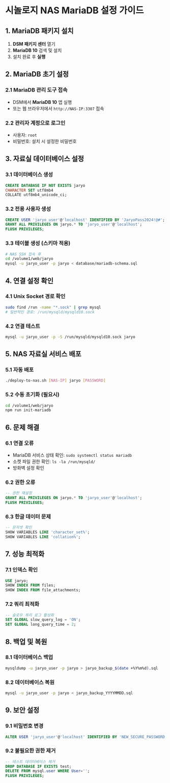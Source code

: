 # 시놀로지 NAS MariaDB 설정 가이드

## 1. MariaDB 패키지 설치

1. **DSM 패키지 센터** 열기
2. **MariaDB 10** 검색 및 설치
3. 설치 완료 후 **실행**

## 2. MariaDB 초기 설정

### 2.1 MariaDB 관리 도구 접속
- DSM에서 **MariaDB 10** 앱 실행
- 또는 웹 브라우저에서 `http://NAS-IP:3307` 접속

### 2.2 관리자 계정으로 로그인
- 사용자: `root`
- 비밀번호: 설치 시 설정한 비밀번호

## 3. 자료실 데이터베이스 설정

### 3.1 데이터베이스 생성
```sql
CREATE DATABASE IF NOT EXISTS jaryo 
CHARACTER SET utf8mb4 
COLLATE utf8mb4_unicode_ci;
```

### 3.2 전용 사용자 생성
```sql
CREATE USER 'jaryo_user'@'localhost' IDENTIFIED BY 'JaryoPass2024!@#';
GRANT ALL PRIVILEGES ON jaryo.* TO 'jaryo_user'@'localhost';
FLUSH PRIVILEGES;
```

### 3.3 테이블 생성 (스키마 적용)
```bash
# NAS SSH 접속 후
cd /volume1/web/jaryo
mysql -u jaryo_user -p jaryo < database/mariadb-schema.sql
```

## 4. 연결 설정 확인

### 4.1 Unix Socket 경로 확인
```bash
sudo find /run -name "*.sock" | grep mysql
# 일반적인 경로: /run/mysqld/mysqld10.sock
```

### 4.2 연결 테스트
```bash
mysql -u jaryo_user -p -S /run/mysqld/mysqld10.sock jaryo
```

## 5. NAS 자료실 서비스 배포

### 5.1 자동 배포
```bash
./deploy-to-nas.sh [NAS-IP] jaryo [PASSWORD]
```

### 5.2 수동 초기화 (필요시)
```bash
cd /volume1/web/jaryo
npm run init-mariadb
```

## 6. 문제 해결

### 6.1 연결 오류
- MariaDB 서비스 상태 확인: `sudo systemctl status mariadb`
- 소켓 파일 권한 확인: `ls -la /run/mysqld/`
- 방화벽 설정 확인

### 6.2 권한 오류
```sql
-- 권한 재설정
GRANT ALL PRIVILEGES ON jaryo.* TO 'jaryo_user'@'localhost';
FLUSH PRIVILEGES;
```

### 6.3 한글 데이터 문제
```sql
-- 문자셋 확인
SHOW VARIABLES LIKE 'character_set%';
SHOW VARIABLES LIKE 'collation%';
```

## 7. 성능 최적화

### 7.1 인덱스 확인
```sql
USE jaryo;
SHOW INDEX FROM files;
SHOW INDEX FROM file_attachments;
```

### 7.2 쿼리 최적화
```sql
-- 슬로우 쿼리 로그 활성화
SET GLOBAL slow_query_log = 'ON';
SET GLOBAL long_query_time = 2;
```

## 8. 백업 및 복원

### 8.1 데이터베이스 백업
```bash
mysqldump -u jaryo_user -p jaryo > jaryo_backup_$(date +%Y%m%d).sql
```

### 8.2 데이터베이스 복원
```bash
mysql -u jaryo_user -p jaryo < jaryo_backup_YYYYMMDD.sql
```

## 9. 보안 설정

### 9.1 비밀번호 변경
```sql
ALTER USER 'jaryo_user'@'localhost' IDENTIFIED BY 'NEW_SECURE_PASSWORD';
```

### 9.2 불필요한 권한 제거
```sql
-- 테스트 데이터베이스 제거
DROP DATABASE IF EXISTS test;
DELETE FROM mysql.user WHERE User='';
FLUSH PRIVILEGES;
```